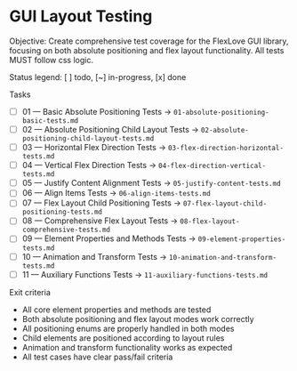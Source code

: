 # GUI Layout Testing

Objective: Create comprehensive test coverage for the FlexLove GUI library, focusing on both absolute positioning and flex layout functionality. All tests MUST follow css logic.

Status legend: [ ] todo, [~] in-progress, [x] done

Tasks
- [ ] 01 — Basic Absolute Positioning Tests → `01-absolute-positioning-basic-tests.md`
- [ ] 02 — Absolute Positioning Child Layout Tests → `02-absolute-positioning-child-layout-tests.md`
- [ ] 03 — Horizontal Flex Direction Tests → `03-flex-direction-horizontal-tests.md`
- [ ] 04 — Vertical Flex Direction Tests → `04-flex-direction-vertical-tests.md`
- [ ] 05 — Justify Content Alignment Tests → `05-justify-content-tests.md`
- [ ] 06 — Align Items Tests → `06-align-items-tests.md`
- [ ] 07 — Flex Layout Child Positioning Tests → `07-flex-layout-child-positioning-tests.md`
- [ ] 08 — Comprehensive Flex Layout Tests → `08-flex-layout-comprehensive-tests.md`
- [ ] 09 — Element Properties and Methods Tests → `09-element-properties-tests.md`
- [ ] 10 — Animation and Transform Tests → `10-animation-and-transform-tests.md`
- [ ] 11 — Auxiliary Functions Tests → `11-auxiliary-functions-tests.md`

Exit criteria
- All core element properties and methods are tested
- Both absolute positioning and flex layout modes work correctly
- All positioning enums are properly handled in both modes
- Child elements are positioned according to layout rules
- Animation and transform functionality works as expected
- All test cases have clear pass/fail criteria
